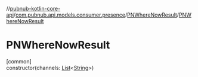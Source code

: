//[pubnub-kotlin-core-api](../../../index.md)/[com.pubnub.api.models.consumer.presence](../index.md)/[PNWhereNowResult](index.md)/[PNWhereNowResult](-p-n-where-now-result.md)

# PNWhereNowResult

[common]\
constructor(channels: [List](https://kotlinlang.org/api/latest/jvm/stdlib/kotlin-stdlib/kotlin.collections/-list/index.html)&lt;[String](https://kotlinlang.org/api/latest/jvm/stdlib/kotlin-stdlib/kotlin/-string/index.html)&gt;)
